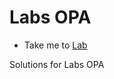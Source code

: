 # Labs OPA
  - Take me to [Lab](https://kodekloud.com/courses/1378608/lectures/31704507)

Solutions for Labs OPA
